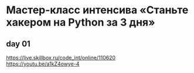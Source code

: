 # Мастер-класс интенсива «Станьте хакером на Python за 3 дня»

## day 01  
https://live.skillbox.ru/code_int/online/110620  
https://youtu.be/a1kZ4owye-4  

